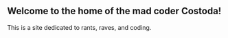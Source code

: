 ## Welcome to the home of the mad coder Costoda!

This is a site dedicated to rants, raves, and coding.  
